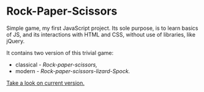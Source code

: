 # Rock-Paper-Scissors

Simple game, my first JavaScript project. Its sole purpose, is to learn basics of JS, and its interactions with HTML and CSS,
without use of libraries, like jQuery.

It contains two version of this trivial game:
- classical - <i>Rock-paper-scissors,</i>
- modern - <i>Rock-paper-scissors-lizard-Spock.</i>

<a href="http://mcekiera.pl/rock-paper-scissors/index.html" target="_blank">Take a look on current version.</a>
